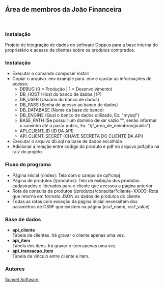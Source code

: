 <html>
  <head></head>
  <body>
    <div>
      <h2>Área de membros da João Financeira</h2>
      <br>
      <h3><b>Instalação</b></h3>
      <p>
        Projeto de integração de dados do software Doppus para a base interna do proprietário e acesso de clientes sobre os produtos comprados.<br>
      </p>
      <h3><b>Instalação</b></h3>
      <ul>
        <li>Executar o comando composer install</li>
        <li>
          Copiar o arquivo .env.example para .env e ajustar as informações de acesso:
          <ul>
            <li>DEBUG (0 = Produção | 1 = Desenvolvimento)</li>
            <li>DB_HOST (Host do banco de dados | IP)</li>
            <li>DB_USER (Usuário do banco de dados)</li>
            <li>DB_PASS (Senha de acesso ao banco de dados)</li>
            <li>DB_DATABASE (Nome da base do banco)</li>
            <li>DB_ENGINE (Qual o banco de dados utilizado, Ex. "mysql")</li>
            <li>BASE_PATH (Se possuir um dominio deixar vazio "", senão informar o caminho até a pasta public, Ex. "/jf_area_de_membros/public")</li>
            <li>API_CLIENT_ID (ID DA API)</li>
            <li>API_CLIENT_SECRET (CHAVE SECRETA DO CLIENTE DA API)</li>
          </ul>
        </li>
        <li>Executar o arquivo db.sql na base de dados escolhida</li>
        <li>Adicionar a relação entre codigo do produto e pdf no arquivo pdf.php na raiz do projeto</li>
      </ul>
      <h3><b>Fluxo do programa</b></h3>
      <ul>
        <li>Página inicial (/index): Tela com o campo de cpf\cnpj</li>
        <li>Página de produtos (/produtos): Tela de exibição dos produtos cadastrados e liberados para o cliente que acessou a página anterior</li>
        <li>Rota de consulta de produtos (/produtos/consultar?cliente=XXXX): Rota que retorna em formato JSON os dados de produtos do cliente</li>
        <li>Todas as rotas com exceção da página inicial necessitam dos parametros de CSRF que existem na página (csrf_name, csrf_value)</li>
      </ul>
      <h3><b>Base de dados</b></h3>
      <ul>
        <li> <b>api_cliente</b> <br>
          Tabela de clientes. Irá gravar o cliente apenas uma vez.
        </li>
        <li> <b>api_item</b> <br>
          Tabela dos itens. Irá gravar o item apenas uma vez.
        </li>
        <li> <b>api_transacao_item</b> <br>
          Tabela de vinculo entre cliente e item.
        </li>
      </ul>
      <h3><b>Autores</b></h3>
      <a href="https://sunsetsoftware.com.br" target="_blank">Sunset Software</a> <br>
    </div>
  </body>
</html>